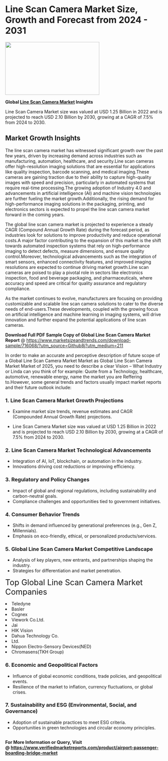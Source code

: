 <H1>Line Scan Camera Market Size, Growth and Forecast from 2024 - 2031</H1><img class="aligncenter size-medium wp-image-584254" src="https://thirdeyenews.in/wp-content/uploads/2024/09/Global-Market-Research-300x168.jpeg" alt="" width="300" height="168" /><p><strong>Global&nbsp;<a href="https://www.marketsizeandtrends.com/download-sample/716068/?utm_source=Github8j?utm_medium=211">Line Scan Camera Market</a> Insights</strong></p><p>Line Scan Camera Market size was valued at USD 1.25 Billion in 2022 and is projected to reach USD 2.10 Billion by 2030, growing at a CAGR of 7.5% from 2024 to 2030.</p><p><h2>Market Growth Insights</h2> <p>The line scan camera market has witnessed significant growth over the past few years, driven by increasing demand across industries such as manufacturing, automation, healthcare, and security.Line scan cameras offer high-resolution imaging solutions that are essential for applications like quality inspection, barcode scanning, and medical imaging.These cameras are gaining traction due to their ability to capture high-quality images with speed and precision, particularly in automated systems that require real-time processing.The growing adoption of Industry 4.0 and advancements in artificial intelligence (AI) and machine vision technologies are further fueling the market growth.Additionally, the rising demand for high-performance imaging solutions in the packaging, printing, and electronics sectors is expected to propel the line scan camera market forward in the coming years.</p> <p>The global line scan camera market is projected to experience a steady CAGR (Compound Annual Growth Rate) during the forecast period, as industries look for solutions to improve productivity and reduce operational costs.A major factor contributing to the expansion of this market is the shift towards automated inspection systems that rely on high-performance imaging to detect defects, measure dimensions, and ensure quality control.Moreover, technological advancements such as the integration of smart sensors, enhanced connectivity features, and improved imaging resolutions are expected to continue driving market growth.Line scan cameras are poised to play a pivotal role in sectors like electronics inspection, food and beverage packaging, and pharmaceuticals, where accuracy and speed are critical for quality assurance and regulatory compliance.<p>As the market continues to evolve, manufacturers are focusing on providing customizable and scalable line scan camera solutions to cater to the diverse needs of end-users.These developments, coupled with the growing focus on artificial intelligence and machine learning in imaging systems, will drive innovation and further expand the potential applications of line scan cameras.</p> <p><span class=""><strong>Download Full PDF Sample Copy of Global Line Scan Camera Market Report</strong> @ <a href="https://www.marketsizeandtrends.com/download-sample/716068/?utm_source=Github8j?utm_medium=211" target="_blank">https://www.marketsizeandtrends.com/download-sample/716068/?utm_source=Github8j?utm_medium=211</a></span></p><p>In order to make an accurate and perceptive description of future scope of a Global&nbsp;Line Scan Camera Market Market as Global&nbsp;Line Scan Camera Market Market of 2025, you need to describe a clear Vision &ndash; What Industry or Linda can you think of for example: Quote from a Technology, healthcare, automotive, renewable energy, name the market you are Reffering to.However, some general trends and factors usually impact market reports and their future outlook include:</p><h3>1.&nbsp;<strong>Line Scan Camera Market Growth Projections</strong></h3><ul><li>Examine market size trends, revenue estimates and CAGR (Compounded Annual Growth Rate) projections.</li><li><p>Line Scan Camera Market size was valued at USD 1.25 Billion in 2022 and is projected to reach USD 2.10 Billion by 2030, growing at a CAGR of 7.5% from 2024 to 2030.</p></li></ul><h3>2.&nbsp;<strong>Line Scan Camera Market Technological Advancements</strong></h3><ul><li>Integration of AI, IoT, blockchain, or automation in the industry.</li><li>Innovations driving cost reductions or improving efficiency.</li></ul><h3>3.&nbsp;<strong>Regulatory and Policy Changes</strong></h3><ul><li>Impact of global and regional regulations, including sustainability and carbon-neutral goals.</li><li>Compliance challenges and opportunities tied to government initiatives.</li></ul><h3>4.&nbsp;<strong>Consumer Behavior Trends</strong></h3><ul><li>Shifts in demand influenced by generational preferences (e.g., Gen Z, Millennials).</li><li>Emphasis on eco-friendly, ethical, or personalized products/services.</li></ul><h3>5.&nbsp;<strong>Global Line Scan Camera Market Competitive Landscape</strong></h3><ul><li>Analysis of key players, new entrants, and partnerships shaping the industry.</li><li>Strategies for differentiation and market penetration.</li></ul><p data-pm-slice="1 1 []"><span style="color: inherit; font-family: inherit; font-size: 25px;">Top Global Line Scan Camera Market Companies</span></p><div class="" data-test-id=""><p><li>Teledyne</li><li> Basler</li><li> Cognex</li><li> Viework Co.Ltd.</li><li> Jai</li><li> HIK Vision</li><li> Dahua Technology Co.</li><li> Ltd.</li><li> Nippon Electro-Sensory Devices(NED)</li><li> Chromasens(TKH Group)</li></p></div><h3>6.&nbsp;<strong>Economic and Geopolitical Factors</strong></h3><ul><li>Influence of global economic conditions, trade policies, and geopolitical events.</li><li>Resilience of the market to inflation, currency fluctuations, or global crises.</li></ul><h3>7.&nbsp;<strong>Sustainability and ESG (Environmental, Social, and Governance)</strong></h3><ul><li>Adoption of sustainable practices to meet ESG criteria.</li><li>Opportunities in green technologies and circular economy principles.</li></ul><h2><strong style="font-size: 14px;">For More Information or Query, Visit @&nbsp;</strong><a style="background-color: #ffffff; font-size: 14px;" href="https://www.marketsizeandtrends.com/report/line-scan-camera-market/" target="_blank">https://www.verifiedmarketreports.com/product/airport-passenger-boarding-bridge-market</a></h2>